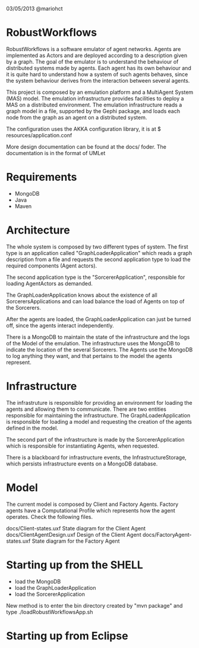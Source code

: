 03/05/2013
@mariohct

RobustWorkflows
===============
RobustWorkflows is a software emulator of agent networks. Agents are implemented as Actors and are deployed according 
to a description given by a graph. The goal of the emulator is to understand the behaviour of distributed systems
made by agents. Each agent has its own behaviour and it is quite hard to understand how a system of such agents 
behaves, since the system behaviour derives from the interaction between several agents.


This project is composed by an emulation platform and a MultiAgent System (MAS) model. The emulation infrastructure provides
facilities to deploy a MAS on a distributed environment. The emulation infrastructure reads a graph model in a file, supported
by the Gephi package, and loads each node from the graph as an agent on a distributed system.

The configuration uses the AKKA configuration library, it is at
$ resources/application.conf 

More design documentation can be found at the docs/ foder. The documentation is in the format of UMLet


Requirements
============
- MongoDB
- Java
- Maven


Architecture
============
The whole system is composed by two different types of system. The first type is an application called 
"GraphLoaderApplication" which reads a graph description from a file and requests the second application type to load
 the required components (Agent actors).
 
The second application type is the "SorcererApplication", responsible for loading AgentActors as demanded.

The GraphLoaderApplication knows about the existence of all SorcerersApplications and can load balance the load of Agents 
on top of the Sorcerers. 

After the agents are loaded, the GraphLoaderApplication can just be turned off, since the agents interact independently.

There is a MongoDB to maintain the state of the infrastructure and the logs of the Model of the emulation. The infrastructure uses
the MongoDB to indicate the location of the several Sorcerers. The Agents use the MongoDB to log anything they want, and that pertains 
to the model the agents represent.

Infrastructure
==============
The infrastruture is responsible for providing an environment for loading the agents and allowing them to communicate.
There are two entities responsible for maintaining the infrastructure. The GraphLoaderApplication is responsible for loading a
model and requesting the creation of the agents defined in the model. 

The second part of the infrastructure is made by the SorcererApplication which is responsible for instantiating Agents, when requested.

There is a blackboard for infrastructure events, the InfrastructureStorage, which persists infrastructure events on a MongoDB database.


Model
=====
The current model is composed by Client and Factory Agents. 
Factory agents have a Computational Profile which represents how the agent operates.
Check the following files. 

docs/Client-states.uxf          State diagram for the Client Agent
docs/ClientAgentDesign.uxf      Design of the Client Agent
docs/FactoryAgent-states.uxf    State diagram for the Factory Agent
 
 
Starting up from the SHELL
=======================================
- load the MongoDB
- load the GraphLoaderApplication
- load the SorcererApplication


New method is to enter the bin directory created by "mvn package"  and type
./loadRobustWorkflowsApp.sh


Starting up from Eclipse
========================


